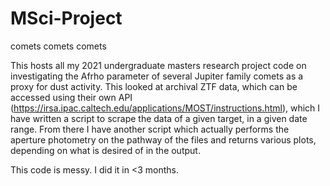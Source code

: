 # MSci-Project
comets comets comets

This hosts all my 2021 undergraduate masters research project code on investigating the Afrho parameter of several Jupiter family comets as a proxy for dust activity. This looked at archival ZTF data, which can be accessed using their own API (https://irsa.ipac.caltech.edu/applications/MOST/instructions.html), which I have written a script to scrape the data of a given target, in a given date range. From there I have another script which actually performs the aperture photometry on the pathway of the files and returns various plots, depending on what is desired of in the output.

This code is messy. I did it in <3 months.
